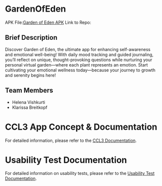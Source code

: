 # GardenOfEden
APK File:[Garden of Eden APK](GardenOfEden.apk)
Link to Repo: 

## Brief Description
Discover Garden of Eden, the ultimate app for enhancing self-awareness and emotional well-being! 
With daily mood tracking and guided journaling, you’ll reflect on unique, thought-provoking questions 
while nurturing your personal virtual garden—where each plant represents an emotion. 
Start cultivating your emotional wellness today—because your journey to growth and serenity begins here!

## Team Members
- Helena Vishkurti
- Klarissa Breitkopf
  
# CCL3 App Concept & Documentation
For detailed information, please refer to the [CCL3 Documentation](docs/documentation.md).

# Usability Test Documentation
For detailed information on usability tests, please refer to the [Usability Test Documentation](docs/usability_tests.md).
